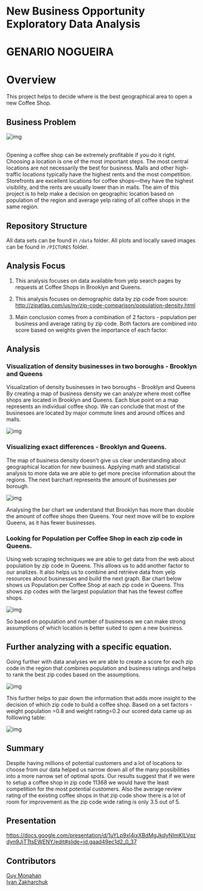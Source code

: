 # New Business Opportunity Exploratory Data Analysis
# GENARIO NOGUEIRA

# Overview 
  This project helps to decide where is the best geographical area to open a new Coffee Shop.


## Business Problem


![img](https://github.com/vanitoz/nyc_mhtn_ds_120720_Project_1/blob/main/PICTURES/USAMAP.png)


<br>
  Opening a coffee shop can be extremely profitable if you do it right. Choosing a location is one of the most important steps. The most central locations are not necessarily the best for business. Malls and other high-traffic locations typically have the highest rents and the most competition. Storefronts are excellent locations for coffee shops—they have the highest visibility, and the rents are usually lower than in malls. The aim of this project is to help make a decision on geographic location based on population of the region and average yelp rating of all coffee shops in the same region.
  
## Repository Structure

  All data sets can be found in `/data` folder.
  All plots and locally saved images can be found in `/PICTURES` folder.

## Analysis Focus

1. This analysis focuses on data available from yelp search pages by requests at Coffee Shops in Brooklyn and Queens.

2. This analysis focuses on demographic data by zip code from source: http://zipatlas.com/us/ny/zip-code-comparison/population-density.html

3. Main conclusion comes from a combination of 2 factors - population per business and average rating by zip code. Both factors are combined into score based on weights given the importance of each factor.
   
## Analysis

### Visualization of density businesses in two boroughs - Brooklyn and Queens


  Visualization of density businesses in two boroughs - Brooklyn and Queens
By creating a map of business density we can analyze where most coffee shops are located in Brooklyn and Queens. Each blue point on a map represents an individual coffee shop. We can conclude that most of the businesses are located by major commute lines and around offices and malls.


![img](https://github.com/vanitoz/nyc_mhtn_ds_120720_Project_1/blob/main/PICTURES/DENSITY_MAP.png)<br>


### Visualizing exact differences - Brooklyn and Queens.


  The map of business density doesn't give us clear understanding about geographical location for new business. Applying math and statistical analysis to more data we are able to get more precise information about the regions. The next barchart represents the amount of businesses per borough.


![img](https://github.com/vanitoz/nyc_mhtn_ds_120720_Project_1/blob/main/PICTURES/BQ_BAR.png)<br>


  Analysing the bar chart we understand that Brooklyn has more than double the amount of coffee shops then Queens. Your next move will be to explore Queens, as it has fewer businesses.


 ### Looking for Population per Coffee Shop in each zip code in Queens.
 
 
 Using web scraping techniques we are able to get data from the web about population by zip code in Queens. This allows us to add another factor to our analizes. It also helps us to combine and retrieve data from yelp resources about businesses and build the next graph. Bar chart below shows us Population per Coffee Shop at each zip code in Queens. This shows zip codes with the largest population that has the fewest coffee shops.


![img](https://github.com/vanitoz/nyc_mhtn_ds_120720_Project_1/blob/main/PICTURES/COUNT_BY_ZIP.png)<br>


  So based on population and number of businesses we can make strong assumptions of which location is better suited to open a new business.
  
  
  ## Further analyzing with a specific equation.
  
  Going further with data analyses we are able to create a score for each zip code in the region that combines population and business ratings and helps to rank the best zip codes based on the assumptions.
  
  
  ![img](https://github.com/vanitoz/nyc_mhtn_ds_120720_Project_1/blob/main/PICTURES/FORMULA.png)<br>
  
  
  This further helps to pair down the information that adds more insight to the decision of which zip code to build a coffee shop.
  Based on a set factors - weight population =0.8 and weight rating=0.2 our scored data came up as folllowing table:
  
  ![img](https://github.com/vanitoz/nyc_mhtn_ds_120720_Project_1/blob/main/PICTURES/BESTSCORE.png)<br>
  
  
 ## Summary
  Despite having millions of potential customers and a lot of locations to choose from our data helped us narrow down all of the many possibilities into a more narrow set of optimal spots. Our results suggest that if we were to setup a coffee shop in zip code 11368 we would have the least competition for the most potential customers. Also the average review rating of the existing coffee shops in that zip code show there is a lot of room for improvement as the zip code wide rating is only 3.5 out of 5.
  
## Presentation

https://docs.google.com/presentation/d/1uYLp9xI4ixXBdMgJkdyNImKlLVqzdyn9JjTTtsEWENY/edit#slide=id.gaad49ec1d2_0_37

## Contributors

[Guy Monahan](https://github.com/GuyMonahan)
<br>
[Ivan Zakharchuk](https://github.com/vanitoz)


